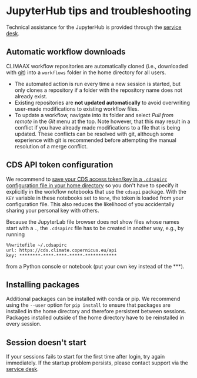 # JupyterHub tips and troubleshooting

Technical assistance for the JupyterHub is provided through the [service desk](#support-servicedesk).


## Automatic workflow downloads

CLIMAAX workflow repositories are automatically cloned (i.e., downloaded with [git](#software-git)) into a `workflows` folder in the home directory for all users.

- The automated action is run every time a new session is started, but only clones a repository if a folder with the repository name does not already exist.
- Existing repositories are **not updated automatically** to avoid overwriting user-made modifications to existing workflow files.
- To update a workflow, navigate into its folder and select *Pull from remote* in the *Git* menu at the top.
  Note however, that this may result in a conflict if you have already made modifications to a file that is being updated.
  These conflicts can be resolved with git, although some experience with git is recommended before attempting the manual resolution of a merge conflict.


## CDS API token configuration

We recommend to [save your CDS access token/key in a `.cdsapirc` configuration file in your home directory](https://cds.climate.copernicus.eu/how-to-api) so you don't have to specify it explicitly in the workflow notebooks that use the `cdsapi` package.
With the `KEY` variable in these notebooks set to `None`, the token is loaded from your configuration file.
This also reduces the likelihood of you accidentally sharing your personal key with others.

Because the JupyterLab file browser does not show files whose names start with a `.`, the `.cdsapirc` file has to be created in another way, e.g., by running

```text
%%writefile ~/.cdsapirc
url: https://cds.climate.copernicus.eu/api
key: ********-****-****-*****-************
```

from a Python console or notebook (put your own key instead of the ***).


## Installing packages

Additional packages can be installed with conda or pip.
We recommend using the `--user` option for `pip install` to ensure that packages are installed in the home directory and therefore persistent between sessions.
Packages installed outside of the home directory have to be reinstalled in every session.


## Session doesn't start

If your sessions fails to start for the first time after login, try again immediately.
If the startup problem persists, please contact support via the [service desk](#support-servicedesk).
